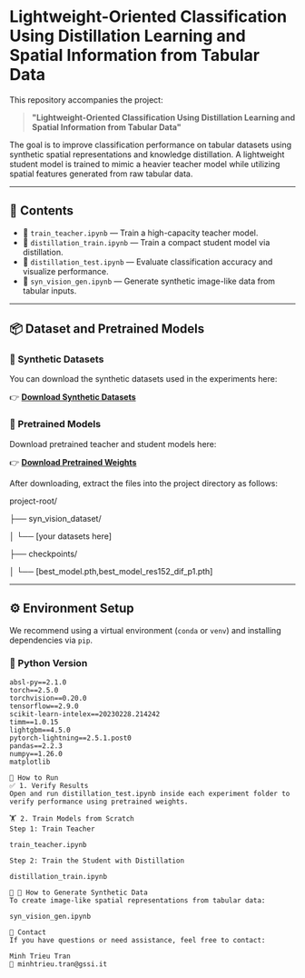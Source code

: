 # Lightweight-Oriented Classification Using Distillation Learning and Spatial Information from Tabular Data

This repository accompanies the project:

> **"Lightweight-Oriented Classification Using Distillation Learning and Spatial Information from Tabular Data"**

The goal is to improve classification performance on tabular datasets using synthetic spatial representations and knowledge distillation. A lightweight student model is trained to mimic a heavier teacher model while utilizing spatial features generated from raw tabular data.

---

## 📂 Contents

- 🔬 `train_teacher.ipynb` — Train a high-capacity teacher model.
- 🧠 `distillation_train.ipynb` — Train a compact student model via distillation.
- 🧪 `distillation_test.ipynb` — Evaluate classification accuracy and visualize performance.
- 🧬 `syn_vision_gen.ipynb` — Generate synthetic image-like data from tabular inputs.

---

## 📦 Dataset and Pretrained Models

### 📁 Synthetic Datasets
You can download the synthetic datasets used in the experiments here:

👉 **[Download Synthetic Datasets](https://drive.google.com/drive/folders/1gKbiHtOFnkVBPohg-dkmBrMisHuBY0KI?usp=sharing)**  

### 🧠 Pretrained Models
Download pretrained teacher and student models here:

👉 **[Download Pretrained Weights](https://drive.google.com/drive/folders/1gKbiHtOFnkVBPohg-dkmBrMisHuBY0KI?usp=sharing)**  

After downloading, extract the files into the project directory as follows:

project-root/

├── syn_vision_dataset/

│ └── [your datasets here]

├── checkpoints/

│ └── [best_model.pth,best_model_res152_dif_p1.pth]


---

## ⚙️ Environment Setup

We recommend using a virtual environment (`conda` or `venv`) and installing dependencies via `pip`.

### 🐍 Python Version
```text
absl-py==2.1.0
torch==2.5.0
torchvision==0.20.0
tensorflow==2.9.0
scikit-learn-intelex==20230228.214242
timm==1.0.15
lightgbm==4.5.0
pytorch-lightning==2.5.1.post0
pandas==2.2.3
numpy==1.26.0
matplotlib

🚀 How to Run
✅ 1. Verify Results
Open and run distillation_test.ipynb inside each experiment folder to verify performance using pretrained weights.

🏋️ 2. Train Models from Scratch
Step 1: Train Teacher

train_teacher.ipynb

Step 2: Train the Student with Distillation

distillation_train.ipynb

🧬 🚀 How to Generate Synthetic Data
To create image-like spatial representations from tabular data:

syn_vision_gen.ipynb

📧 Contact
If you have questions or need assistance, feel free to contact:

Minh Trieu Tran
📨 minhtrieu.tran@gssi.it

